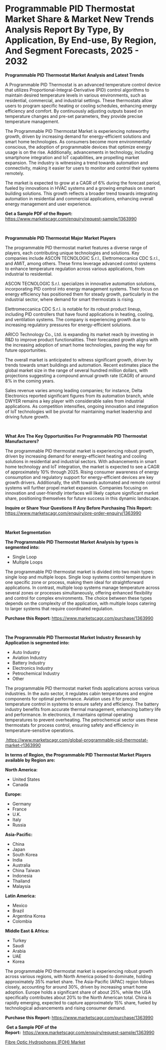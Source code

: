 <p><h1>Programmable PID Thermostat Market Share & Market New Trends Analysis Report By Type, By Application, By End-use, By Region, And Segment Forecasts, 2025 - 2032</h1></p><p><strong>Programmable PID Thermostat Market Analysis and Latest Trends</strong></p>
<p><p>A Programmable PID Thermostat is an advanced temperature control device that utilizes Proportional-Integral-Derivative (PID) control algorithms to maintain desired temperature levels in various environments, such as residential, commercial, and industrial settings. These thermostats allow users to program specific heating or cooling schedules, enhancing energy efficiency and comfort. By continuously adjusting outputs based on temperature changes and pre-set parameters, they provide precise temperature management.</p><p>The Programmable PID Thermostat Market is experiencing noteworthy growth, driven by increasing demand for energy-efficient solutions and smart home technologies. As consumers become more environmentally conscious, the adoption of programmable devices that optimize energy usage is on the rise. Additionally, advancements in technology, including smartphone integration and IoT capabilities, are propelling market expansion. The industry is witnessing a trend towards automation and connectivity, making it easier for users to monitor and control their systems remotely.</p><p>The market is expected to grow at a CAGR of 6% during the forecast period, fueled by innovations in HVAC systems and a growing emphasis on smart building solutions. This growth reflects a broader trend towards integrating automation in residential and commercial applications, enhancing overall energy management and user experience.</p></p>
<p><strong>Get a Sample PDF of the Report:&nbsp;</strong> <a href="https://www.marketscagr.com/enquiry/request-sample/1363990?utm_campaign=3135&utm_medium=2&utm_source=Github&utm_content=ia&utm_term=12042025&utm_id=programmable-pid-thermostat">https://www.marketscagr.com/enquiry/request-sample/1363990</a></p>
<p>&nbsp;</p>
<p><strong>Programmable PID Thermostat Major Market Players</strong></p>
<p><p>The programmable PID thermostat market features a diverse range of players, each contributing unique technologies and solutions. Key companies include ASCON TECNOLOGIC S.r.l., Elettromeccanica CDC S.r.l., and AMiT, among others. These firms leverage advanced control systems to enhance temperature regulation across various applications, from industrial to residential.</p><p>ASCON TECNOLOGIC S.r.l. specializes in innovative automation solutions, incorporating PID control into energy management systems. Their focus on energy efficiency has positioned them for steady growth, particularly in the industrial sector, where demand for smart thermostats is rising.</p><p>Elettromeccanica CDC S.r.l. is notable for its robust product lineup, including PID controllers that have found applications in heating, cooling, and ventilation systems. The company is experiencing growth due to increasing regulatory pressures for energy-efficient solutions.</p><p>ARICO Technology Co., Ltd. is expanding its market reach by investing in R&D to improve product functionalities. Their forecasted growth aligns with the increasing adoption of smart home technologies, paving the way for future opportunities.</p><p>The overall market is anticipated to witness significant growth, driven by trends towards smart buildings and automation. Recent estimates place the global market size in the range of several hundred million dollars, with projections suggesting a compound annual growth rate (CAGR) of around 8% in the coming years.</p><p>Sales revenue varies among leading companies; for instance, Delta Electronics reported significant figures from its automation branch, while DWYER remains a key player with considerable sales from industrial applications. As competition intensifies, ongoing innovation and integration of IoT technologies will be pivotal for maintaining market leadership and driving future growth.</p></p>
<p>&nbsp;</p>
<p><strong>What Are The Key Opportunities For Programmable PID Thermostat Manufacturers?</strong></p>
<p><p>The programmable PID thermostat market is experiencing robust growth, driven by increasing demand for energy-efficient heating and cooling solutions in residential and industrial sectors. With advancements in smart home technology and IoT integration, the market is expected to see a CAGR of approximately 10% through 2025. Rising consumer awareness of energy consumption and regulatory support for energy-efficient devices are key growth drivers. Additionally, the shift towards automated and remote control systems will further propel market expansion. Companies focusing on innovation and user-friendly interfaces will likely capture significant market share, positioning themselves for future success in this dynamic landscape.</p></p>
<p><strong>Inquire or Share Your Questions If Any Before Purchasing This Report:</strong> <a href="https://www.marketscagr.com/enquiry/pre-order-enquiry/1363990?utm_campaign=3135&utm_medium=2&utm_source=Github&utm_content=ia&utm_term=12042025&utm_id=programmable-pid-thermostat">https://www.marketscagr.com/enquiry/pre-order-enquiry/1363990</a></p>
<p>&nbsp;</p>
<p><strong>Market Segmentation</strong></p>
<p><strong>The Programmable PID Thermostat Market Analysis by types is segmented into:</strong></p>
<p><ul><li>Single Loop</li><li>Multiple Loops</li></ul></p>
<p><p>The programmable PID thermostat market is divided into two main types: single loop and multiple loops. Single loop systems control temperature in one specific zone or process, making them ideal for straightforward applications. In contrast, multiple loop systems manage temperature across several zones or processes simultaneously, offering enhanced flexibility and control for complex environments. The choice between these types depends on the complexity of the application, with multiple loops catering to larger systems that require coordinated regulation.</p></p>
<p><strong>Purchase this Report:&nbsp;</strong><a href="https://www.marketscagr.com/purchase/1363990?utm_campaign=3135&utm_medium=2&utm_source=Github&utm_content=ia&utm_term=12042025&utm_id=programmable-pid-thermostat">https://www.marketscagr.com/purchase/1363990</a></p>
<p>&nbsp;</p>
<p><strong>The Programmable PID Thermostat Market Industry Research by Application is segmented into:</strong></p>
<p><ul><li>Auto Industry</li><li>Aviation Industry</li><li>Battery Industry</li><li>Electronics Industry</li><li>Petrochemical Industry</li><li>Other</li></ul></p>
<p><p>The programmable PID thermostat market finds applications across various industries. In the auto sector, it regulates cabin temperatures and engine components for optimal performance. Aviation uses it for precise temperature control in systems to ensure safety and efficiency. The battery industry benefits from accurate thermal management, enhancing battery life and performance. In electronics, it maintains optimal operating temperatures to prevent overheating. The petrochemical sector uses these thermostats for process control, ensuring safety and efficiency in temperature-sensitive operations.</p></p>
<p><a href="https://www.marketscagr.com/global-programmable-pid-thermostat-market-r1363990?utm_campaign=3135&utm_medium=2&utm_source=Github&utm_content=ia&utm_term=12042025&utm_id=programmable-pid-thermostat">&nbsp;https://www.marketscagr.com/global-programmable-pid-thermostat-market-r1363990</a></p>
<p><strong>In terms of Region, the Programmable PID Thermostat Market Players available by Region are:</strong></p>
<p>
    <p> <strong> North America: </strong>
        <ul>
            <li>United States</li>
            <li>Canada</li>
        </ul>
        </p> 
    <p> <strong> Europe: </strong>
        <ul>
            <li>Germany</li>
            <li>France</li>
            <li>U.K.</li>
            <li>Italy</li>
            <li>Russia</li>
        </ul>
        </p> 
    <p> <strong> Asia-Pacific: </strong>
        <ul>
            <li>China</li>
            <li>Japan</li>
            <li>South Korea</li>
            <li>India</li>
            <li>Australia</li>
            <li>China Taiwan</li>
            <li>Indonesia</li>
            <li>Thailand</li>
            <li>Malaysia</li>
        </ul>
        </p> 
    <p> <strong> Latin America: </strong>
        <ul>
            <li>Mexico</li>
            <li>Brazil</li>
            <li>Argentina Korea</li>
            <li>Colombia</li>
        </ul>
        </p> 
    <p> <strong> Middle East & Africa: </strong>
        <ul>
            <li>Turkey</li>
            <li>Saudi</li>
            <li>Arabia</li>
            <li>UAE</li>
            <li>Korea</li>
        </ul>
    </p>
    </p>
<p><p>The programmable PID thermostat market is experiencing robust growth across various regions, with North America poised to dominate, holding approximately 35% market share. The Asia-Pacific (APAC) region follows closely, accounting for around 30%, driven by increasing smart home adoption. Europe holds a significant share of about 25%, while the USA specifically contributes about 20% to the North American total. China is rapidly emerging, expected to capture approximately 15% share, fueled by technological advancements and rising consumer demand.</p></p>
<p><strong>Purchase this Report: </strong><a href="https://www.marketscagr.com/purchase/1363990?utm_campaign=3135&utm_medium=2&utm_source=Github&utm_content=ia&utm_term=12042025&utm_id=programmable-pid-thermostat">https://www.marketscagr.com/purchase/1363990</a></p>
<p>&nbsp;<strong>Get a Sample PDF of the Report:&nbsp;&nbsp;</strong><a href="https://www.marketscagr.com/enquiry/request-sample/1363990?utm_campaign=3135&utm_medium=2&utm_source=Github&utm_content=ia&utm_term=12042025&utm_id=programmable-pid-thermostat">https://www.marketscagr.com/enquiry/request-sample/1363990</a></p>
<p><strong></strong></p>
<p><p><a href="https://github.com/zitanebeibit9/Market-Research-Report-List-1/blob/main/fibre-optic-hydrophones-foh-market.md?utm_campaign=3135&utm_medium=2&utm_source=Github&utm_content=ia&utm_term=12042025&utm_id=programmable-pid-thermostat">Fibre Optic Hydrophones (FOH) Market</a></p></p>